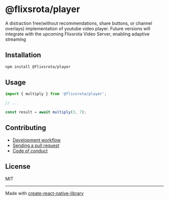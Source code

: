 # @flixsrota/player

A distraction free(without recommendations, share buttons, or channel overlays) implementation of youtube video player. Future versions will integrate with the upcoming Flixsrota Video Server, enabling adaptive streaming

## Installation

```sh
npm install @flixsrota/player
```

## Usage

```js
import { multiply } from '@flixsrota/player';

// ...

const result = await multiply(3, 7);
```

## Contributing

- [Development workflow](CONTRIBUTING.md#development-workflow)
- [Sending a pull request](CONTRIBUTING.md#sending-a-pull-request)
- [Code of conduct](CODE_OF_CONDUCT.md)

## License

MIT

---

Made with [create-react-native-library](https://github.com/callstack/react-native-builder-bob)

